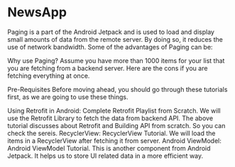 # NewsApp
Paging is a part of the Android Jetpack and is used to load and display small amounts of data from the remote server. By doing so, it reduces the use of network bandwidth.
Some of the advantages of Paging can be:

Why use Paging?
Assume you have more than 1000 items for your list that you are fetching from a backend server. Here are the cons if you are fetching everything at once.

Pre-Requisites
Before moving ahead, you should go through these tutorials first, as we are going to use these things.

Using Retrofit in Android: Complete Retrofit Playlist from Scratch.
We will use the Retrofit Library to fetch the data from backend API. The above tutorial discusses about Retrofit and Building API from scratch. So you can check the sereis.
RecyclerView: RecyclerView Tutorial.
We will load the items in a RecyclerView after fetching it from server.
Android ViewModel: Android ViewModel Tutorial.
This is another component from Android Jetpack. It helps us to store UI related data in a more efficient way.
